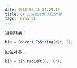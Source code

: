 ```yaml
---
date: 2018-06-16 21:29:17
title: C# 二进制转换 缺位补零
tags: [CSharp]
---
```


进制转换：

```csharp
bin = Convert.ToString(dec, 2);
```

缺位补零：

```csharp
bin = bin.PadLeft(8, '0');
```
